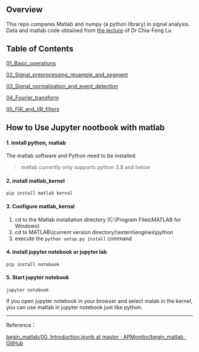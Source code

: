 ## Overview

This repo compares Matlab and numpy (a python library)  in signal analysis.  Data and matlab code obtained from [the lecture](http://cflu.lab.nycu.edu.tw/) of Dr Chia-Feng Lu

## Table of Contents

[01_Basic_operations](https://github.com/zht007/matlab_vs_numpy/tree/main/01_Basic_operations)

[02_Signal_preprocessing_resample_and_segment](https://github.com/zht007/matlab_vs_numpy/tree/main/02_Signal_preprocessing_resample_and_segment)

[03_Signal_normalisation_and_event_detection](https://github.com/zht007/matlab_vs_numpy/tree/main/03_Signal_normalisation_and_event_detection)

[04_Fourier_transform](https://github.com/zht007/matlab_vs_numpy/tree/main/04_Fourier_transform)

[05_FIR_and_IIR_filters](https://github.com/zht007/matlab_vs_numpy/tree/main/05_FIR_and_IIR_filters)

##  How to Use Jupyter nootbook with matlab 

#### 1. install python, matlab

The matlab software and Python need to be installed.

> matlab currently only supports python 3.8 and below

#### 2. install matlab_kernel

```
pip install matlab kernal
```

#### 3. Configure matlab_kernal

1. cd to the Matlab installation directory (C:\Program Files\MATLAB for Windows)
2. cd to MATLAB\\(current version directory)\extern\engines\python
3. execute the `python setup.py install` command

#### 4. install jupyter notebook or jupyter lab

```
pip install notebook
```

#### 5. Start jupyter notebook

```
jupyter notebook
```

If you open jupyter notebook in your browser and select malab in the kernel, you can use matlab in jupyter notebook just like python.

----

Reference：

[begin_matlab/00. Introduction.ipynb at master · APMonitor/begin_matlab · GitHub](https://github.com/APMonitor/begin_matlab/blob/master/matlab/00.%20Introduction.ipynb)
